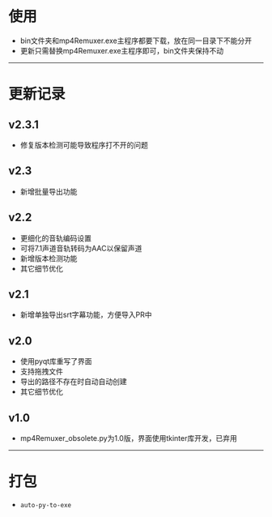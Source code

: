 # 使用

* bin文件夹和mp4Remuxer.exe主程序都要下载，放在同一目录下不能分开
* 更新只需替换mp4Remuxer.exe主程序即可，bin文件夹保持不动

---

# 更新记录
## v2.3.1

* 修复版本检测可能导致程序打不开的问题

## v2.3

* 新增批量导出功能

## v2.2

* 更细化的音轨编码设置
* 可将7.1声道音轨转码为AAC以保留声道
* 新增版本检测功能
* 其它细节优化

## v2.1

* 新增单独导出srt字幕功能，方便导入PR中

## v2.0

* 使用pyqt库重写了界面
* 支持拖拽文件
* 导出的路径不存在时自动自动创建
* 其它细节优化

## v1.0

* mp4Remuxer_obsolete.py为1.0版，界面使用tkinter库开发，已弃用

---

# 打包

* `auto-py-to-exe`
    
